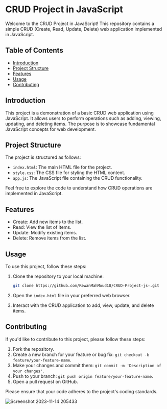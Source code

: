 # CRUD Project in JavaScript

Welcome to the CRUD Project in JavaScript! This repository contains a simple CRUD (Create, Read, Update, Delete) web application implemented in JavaScript.

## Table of Contents

- [Introduction](#introduction)
- [Project Structure](#project-structure)
- [Features](#features)
- [Usage](#usage)
- [Contributing](#contributing)


## Introduction

This project is a demonstration of a basic CRUD web application using JavaScript. It allows users to perform operations such as adding, viewing, updating, and deleting items. The purpose is to showcase fundamental JavaScript concepts for web development.

## Project Structure

The project is structured as follows:

- `index.html`: The main HTML file for the project.
- `style.css`: The CSS file for styling the HTML content.
- `app.js`: The JavaScript file containing the CRUD functionality.

Feel free to explore the code to understand how CRUD operations are implemented in JavaScript.

## Features

- Create: Add new items to the list.
- Read: View the list of items.
- Update: Modify existing items.
- Delete: Remove items from the list.

## Usage

To use this project, follow these steps:

1. Clone the repository to your local machine:

    ```bash
    git clone https://github.com/RewanMahMoud18/CRUD-Project-js-.git
    ```

2. Open the `index.html` file in your preferred web browser.

3. Interact with the CRUD application to add, view, update, and delete items.

## Contributing

If you'd like to contribute to this project, please follow these steps:

1. Fork the repository.
2. Create a new branch for your feature or bug fix: `git checkout -b feature/your-feature-name`.
3. Make your changes and commit them: `git commit -m 'Description of your changes'`.
4. Push to your branch: `git push origin feature/your-feature-name`.
5. Open a pull request on GitHub.

Please ensure that your code adheres to the project's coding standards.

![Screenshot 2023-11-14 205433](https://github.com/RewanMahMoud18/CRUD-Project-js-/assets/93785802/3db428b9-3cbd-47a8-9889-4f730454a3cf)
